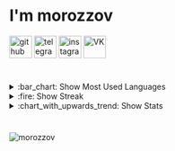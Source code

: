 # I'm **morozzov**

 [<img src='https://www.svgrepo.com/show/349375/github.svg' alt='github' height='40'>](https://github.com/morozzov) [<img src='https://www.svgrepo.com/show/349527/telegram.svg' alt='telegram' height='40'>](https://t.me/moroz_zov) [<img src='https://www.svgrepo.com/show/111199/instagram.svg' alt='instagram' height='40'>](https://www.instagram.com/_morozzov) [<img src='https://www.svgrepo.com/show/349554/vk.svg' alt='VK' height='40'>](https://vk.com/moroz_zov) 

#

<details>
<summary>:bar_chart: Show Most Used Languages</summary>

[![Top Langs](https://github-readme-stats.vercel.app/api/top-langs/?username=morozzov&layout=compact&theme=tokyonight&langs_count=20&hide=Python&card_width=420)](https://github.com/anuraghazra/github-readme-stats)

</details>

<details>
<summary>:fire: Show Streak</summary>

[![GitHub Streak](https://github-readme-streak-stats.herokuapp.com?user=morozzov&theme=tokyonight&card_width=420)](https://git.io/streak-stats)

</details>

<details>
<summary>:chart_with_upwards_trend: Show Stats</summary>

[![Top Langs](https://github-readme-stats.vercel.app/api?username=morozzov&layout=compact&theme=tokyonight&langs_count=10&hide=Python&card_width=420)](https://github.com/anuraghazra/github-readme-stats)

</details>

# 

<p align="left"> <img src="https://komarev.com/ghpvc/?username=morozzov&label=Profile%20views&color=6c8ed5&style=flat" alt="morozzov" /> </p>

